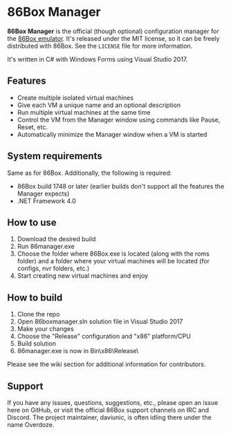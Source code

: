 # 86Box Manager
**86Box Manager** is the official (though optional) configuration manager for the [86Box emulator](https://github.com/86Box/86Box). It's released under the MIT license, so it can be freely distributed with 86Box. See the `LICENSE` file for more information.

It's written in C# with Windows Forms using Visual Studio 2017.

## Features
* Create multiple isolated virtual machines
* Give each VM a unique name and an optional description
* Run multiple virtual machines at the same time
* Control the VM from the Manager window using commands like Pause, Reset, etc.
* Automatically minimize the Manager window when a VM is started

## System requirements
Same as for 86Box. Additionally, the following is required:  

* 86Box build 1748 or later (earlier builds don't support all the features the Manager expects)
* .NET Framework 4.0

## How to use

1. Download the desired build
2. Run 86manager.exe
3. Choose the folder where 86Box.exe is located (along with the roms folder) and a folder where your virtual machines will be located (for configs, nvr folders, etc.)
4. Start creating new virtual machines and enjoy

## How to build

1. Clone the repo
2. Open 86boxmanager.sln solution file in Visual Studio 2017
3. Make your changes
4. Choose the "Release" configuration and "x86" platform/CPU
5. Build solution
6. 86manager.exe is now in Bin\x86\Release\

Please see the wiki section for additional information for contributors.

## Support
If you have any issues, questions, suggestions, etc., please open an issue here on GitHub, or visit the official 86Box support channels on IRC and Discord. The project maintainer, daviunic, is often idling there under the name Overdoze.
